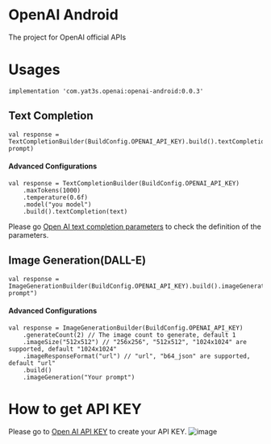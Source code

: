 # OpenAI Android
The project for OpenAI official APIs

# Usages
```
implementation 'com.yat3s.openai:openai-android:0.0.3'
```

## Text Completion
```
val response = TextCompletionBuilder(BuildConfig.OPENAI_API_KEY).build().textCompletion("Your prompt)
```

#### Advanced Configurations
```
val response = TextCompletionBuilder(BuildConfig.OPENAI_API_KEY)
    .maxTokens(1000)
    .temperature(0.6f)
    .model("you model")
    .build().textCompletion(text)
```

Please go [Open AI text completion parameters](https://platform.openai.com/docs/api-reference/completions/create) to check the definition of the parameters.

## Image Generation(DALL-E)
```
val response = ImageGenerationBuilder(BuildConfig.OPENAI_API_KEY).build().imageGeneration("Your prompt")

```
#### Advanced Configurations
```
val response = ImageGenerationBuilder(BuildConfig.OPENAI_API_KEY)
    .generateCount(2) // The image count to generate, default 1
    .imageSize("512x512") // "256x256", "512x512", "1024x1024" are supported, default "1024x1024"
    .imageResponseFormat("url") // "url", "b64_json" are supported, default "url"
    .build()
    .imageGeneration("Your prompt")
```


# How to get API KEY
Please go to [Open AI API KEY](https://platform.openai.com/account/api-keys) to create your API KEY.
![image](https://user-images.githubusercontent.com/14801837/218364643-bc5990e1-5122-49a9-a7dc-38c860a0c0a9.png)


